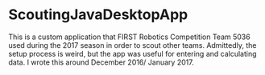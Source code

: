 # ScoutingJavaDesktopApp

This is a custom application that FIRST Robotics Competition Team 5036 used during the 2017 season in order to scout other teams.
Admittedly, the setup process is weird, but the app was useful for entering and calculating data. I wrote this around December 2016/ January 2017.
